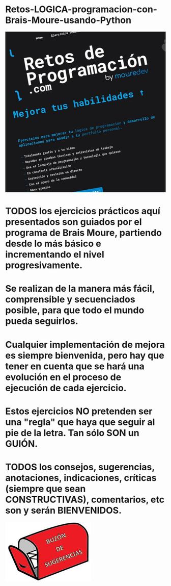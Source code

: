 # Retos-LOGICA-programacion-con-Brais-Moure-usando-Python
![](retos_mouredev1.jpg)
# TODOS los ejercicios prácticos aquí presentados son guiados por el programa de Brais Moure, partiendo desde lo más básico e incrementando el nivel progresivamente.
# Se realizan de la manera más fácil, comprensible y secuenciados posible, para que todo el mundo pueda seguirlos. 
# Cualquier implementación de mejora es siempre bienvenida, pero hay que tener en cuenta que se hará una evolución en el proceso de ejecución de cada ejercicio.
# Estos ejercicios NO pretenden ser una "regla" que haya que seguir al pie de la letra. Tan sólo SON un GUIÓN.
# TODOS los consejos, sugerencias, anotaciones, indicaciones, críticas (siempre que sean CONSTRUCTIVAS), comentarios, etc son y serán BIENVENIDOS.
<a href="mailto:loquelojonove1975@gmail.com" target="_blank" title="Email" rel="noopener"><img src="buzon de sugerencias.jfif" title="Email"></i></a>
